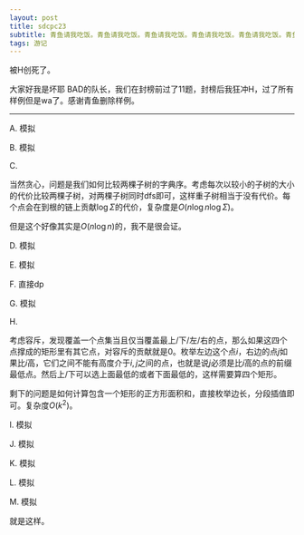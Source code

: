```yaml
---
layout: post
title: sdcpc23
subtitle: 青鱼请我吃饭。青鱼请我吃饭。青鱼请我吃饭。青鱼请我吃饭。青鱼请我吃饭。青鱼请我吃饭。青鱼请我吃饭。青鱼请我吃饭。青鱼请我吃饭。青鱼请我吃饭。
tags: 游记
---
```


被H创死了。

大家好我是坏耶 BAD的队长，我们在封榜前过了11题，封榜后我狂冲H，过了所有样例但是wa了。感谢青鱼删除样例。

-----

A. 模拟

B. 模拟

C. 

当然贪心，问题是我们如何比较两棵子树的字典序。考虑每次以较小的子树的大小的代价比较两棵子树，对两棵子树同时dfs即可，这样重子树相当于没有代价。每个点会在到根的链上贡献$\log\Sigma$的代价，复杂度是$O(n\log n\log\Sigma)$。

但是这个好像其实是$O(n\log n)$的，我不是很会证。

D. 模拟

E. 模拟

F. 直接dp

G. 模拟

H. 

考虑容斥，发现覆盖一个点集当且仅当覆盖最上/下/左/右的点，那么如果这四个点撑成的矩形里有其它点，对容斥的贡献就是$0$。枚举左边这个点$i$，右边的点$j$如果比$i$高，它们之间不能有高度介于$i,j$之间的点，也就是说$j$必须是比$i$高的点的前缀最低点。然后上/下可以选上面最低的或者下面最低的，这样需要算四个矩形。

剩下的问题是如何计算包含一个矩形的正方形面积和，直接枚举边长，分段插值即可。复杂度$O(k^2)$。

I. 模拟

J. 模拟

K. 模拟

L. 模拟

M. 模拟

就是这样。